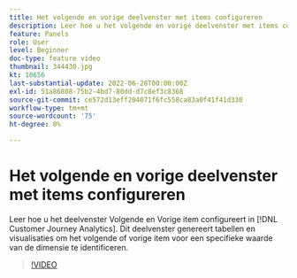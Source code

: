 ```yaml
---
title: Het volgende en vorige deelvenster met items configureren
description: Leer hoe u het volgende en vorige deelvenster met items configureert in Customer Journey Analytics. Dit deelvenster genereert tabellen en visualisaties om het volgende of vorige item voor een specifieke waarde van de dimensie te identificeren.
feature: Panels
role: User
level: Beginner
doc-type: feature video
thumbnail: 344430.jpg
kt: 10656
last-substantial-update: 2022-06-28T00:00:00Z
exl-id: 51a86808-75b2-4bd7-80dd-d7c8ef3c8368
source-git-commit: ce572d13eff204071f6fc558ca83a0f41f41d330
workflow-type: tm+mt
source-wordcount: '75'
ht-degree: 0%

---
```


# Het volgende en vorige deelvenster met items configureren

Leer hoe u het deelvenster Volgende en Vorige item configureert in [!DNL Customer Journey Analytics]. Dit deelvenster genereert tabellen en visualisaties om het volgende of vorige item voor een specifieke waarde van de dimensie te identificeren.

>[!VIDEO](https://video.tv.adobe.com/v/344430/?quality=12&learn=on)
